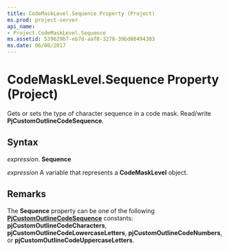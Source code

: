 ```yaml
---
title: CodeMaskLevel.Sequence Property (Project)
ms.prod: project-server
api_name:
- Project.CodeMaskLevel.Sequence
ms.assetid: 539629b7-eb7d-aaf0-3278-39bd80494303
ms.date: 06/08/2017
---
```



# CodeMaskLevel.Sequence Property (Project)

Gets or sets the type of character sequence in a code mask. Read/write **PjCustomOutlineCodeSequence**.


## Syntax

 _expression_. **Sequence**

 _expression_ A variable that represents a **CodeMaskLevel** object.


## Remarks

The **Sequence** property can be one of the following **[PjCustomOutlineCodeSequence](pjcustomoutlinecodesequence-enumeration-project.md)** constants: **pjCustomOutlineCodeCharacters**, **pjCustomOutlineCodeLowercaseLetters**, **pjCustomOutlineCodeNumbers**, or **pjCustomOutlineCodeUppercaseLetters**.


